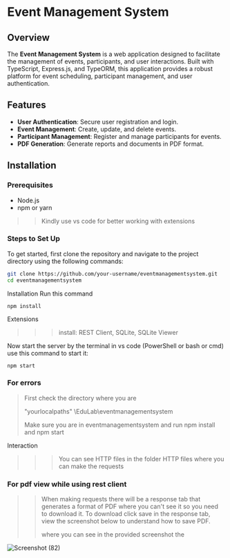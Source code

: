 # Event Management System

## Overview

The **Event Management System** is a web application designed to facilitate the management of events, participants, and user interactions. Built with TypeScript, Express.js, and TypeORM, this application provides a robust platform for event scheduling, participant management, and user authentication.

## Features

- **User Authentication**: Secure user registration and login.
- **Event Management**: Create, update, and delete events.
- **Participant Management**: Register and manage participants for events.
- **PDF Generation**: Generate reports and documents in PDF format.

## Installation

### Prerequisites

- Node.js 
- npm or yarn

>> Kindly use vs code for better working with extensions

### Steps to Set Up

To get started, first clone the repository and navigate to the project directory using the following commands:

```bash
git clone https://github.com/your-username/eventmanagementsystem.git
cd eventmanagementsystem
```

Installation 
Run this command 
```
npm install
```


Extensions
>>> install: REST Client, SQLite, SQLite Viewer


Now start the server by the terminal in vs code (PowerShell or bash or cmd)
use this command to start it:  
```
npm start
```
### For errors
> First check the directory where you are
>
>"yourlocalpaths" \EduLab\eventmanagementsystem 
>
> Make sure you are in eventmanagementsystem and run npm install and npm start

Interaction
>>> You can see HTTP files in the folder HTTP files where you can make the requests


### For pdf view while using rest client 
>> When making requests there will be a response tab that generates a format of PDF where you can't see it so you need to download it.
>> To download click save in the response tab, view the screenshot below to understand how to save PDF.
>>
>> where you can see in the provided screenshot the 

![Screenshot (82)](https://github.com/user-attachments/assets/375dec95-5e56-4b63-8022-77cd095b2b07)



















